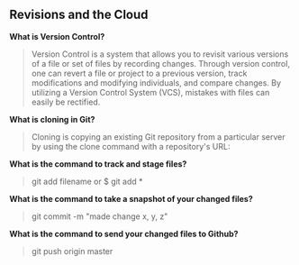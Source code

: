 ## Revisions and the Cloud

**What is Version Control?**

>Version Control is a system that allows you to revisit various versions of a file or set of files by recording changes. Through version control, one can revert a file or project to a previous version, track modifications and modifying individuals, and compare changes. By utilizing a Version Control System (VCS), mistakes with files can easily be rectified.

**What is cloning in Git?**
>Cloning is copying an existing Git repository from a particular server by using the clone command with a repository's URL:

**What is the command to track and stage files?**

>git add filename or $ git add *

**What is the command to take a snapshot of your changed files?**

>git commit -m "made change x, y, z"

**What is the command to send your changed files to Github?**

>git push origin master

